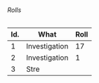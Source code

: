 

###### Rolls
| Id. | What          | Roll |
| --- | ------------- | ---- |
| 1   | Investigation | 17   |
| 2   | Investigation | 1    |
| 3   | Stre              |      |
